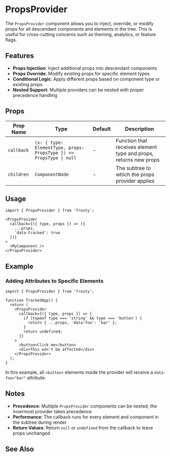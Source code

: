 # PropsProvider

The `PropsProvider` component allows you to inject, override, or modify props for all descendant components and elements in the tree. This is useful for cross-cutting concerns such as theming, analytics, or feature flags.

## Features

- **Props Injection**: Inject additional props into descendant components
- **Props Override**: Modify existing props for specific element types
- **Conditional Logic**: Apply different props based on component type or existing props
- **Nested Support**: Multiple providers can be nested with proper precedence handling

## Props

| Prop Name | Type | Default | Description |
|-----------|------|---------|-------------|
| `callback` | `(v: { type: ElementType, props: PropsType }) => PropsType \| null` | - | Function that receives element type and props, returns new props |
| `children` | `ComponentNode` | - | The subtree to which the props provider applies |

## Usage

```tsx
import { PropsProvider } from 'frosty';

<PropsProvider
  callback={({ type, props }) => ({
    ...props,
    'data-tracked': true
  })}
>
  <MyComponent />
</PropsProvider>
```

## Example

### Adding Attributes to Specific Elements

```tsx
import { PropsProvider } from 'frosty';

function TrackedApp() {
  return (
    <PropsProvider
      callback={({ type, props }) => {
        if (typeof type === 'string' && type === 'button') {
          return { ...props, 'data-foo': 'bar' };
        }
        return undefined;
      }}
    >
      <button>Click me</button>
      <div>This won't be affected</div>
    </PropsProvider>
  );
}
```

In this example, all `<button>` elements inside the provider will receive a `data-foo="bar"` attribute.

## Notes

- **Precedence**: Multiple `PropsProvider` components can be nested; the innermost provider takes precedence
- **Performance**: The callback runs for every element and component in the subtree during render
- **Return Values**: Return `null` or `undefined` from the callback to leave props unchanged

## See Also